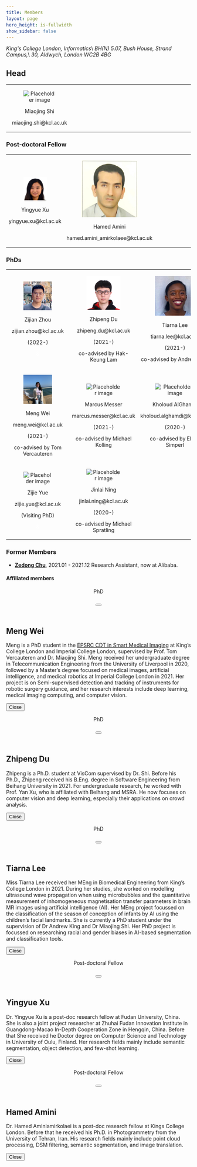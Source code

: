 ```yaml
---
title: Members
layout: page
hero_height: is-fullwidth
show_sidebar: false
---
```



<script src = "https://ajax.googleapis.com/ajax/libs/jquery/2.1.1/jquery.min.js"></script>
*King's College London, Informatics*\\
*BH(N) 5.07, Bush House, Strand Campus,*\\
*30, Aldwych, London WC2B 4BG*

## Head
<Body>
<div>
    <table>
        <tr align="center">
            <td width="30%">
                          <div class="card">
                              <div class="card-content">
                                <div class="media">
                                  <div class="media-left">
                                    <figure class="image is-96x96">
                                      <img src="is-rounded" src="https://www.kcl.ac.uk/importedimages/schools/nms/informatics/miaojing-shi-profile.x850d2601.png?w=320&h=296&crop=160,160,79,20&f=webp" alt="Placeholder image">
                                    </figure>
                                  </div>
                                  <div class="media-content">
                                    <p class="title is-4">Miaojing Shi
                                        <a href="https://sites.google.com/site/miaojingshi/home">
                                            <ion-icon name="home-outline"></ion-icon>
                                        </a>
                                        <a href="https://scholar.google.com/citations?user=aj2XHWoAAAAJ&hl=en">
                                            <ion-icon name="school-outline"></ion-icon>
                                        </a>
                                    </p>
                                    <p class="subtitle is-6">miaojing.shi@kcl.ac.uk</p>                                                               
                                  </div>
                                </div>  
                              </div>
                            </div>
            </td>
            <td width="30%"></td>
            <td width="30%"></td>
        </tr>
    </table>

</div>
</Body>


### Post-doctoral Fellow
<Body>
<div>
    <table width="50%">
        <tr align="center">
            <td width="30%">
                <div class="card">
                  <div class="card-content">
                    <div class="media">
                      <div class="media-left">
                        <figure class="image is-96x96">
                          <img src="/img/Photo_YingyueXu.png" alt="Placeholder image">
                        </figure>
                      </div>
                      <div class="media-content">
                        <p class="title is-4">Yingyue Xu
                           <a>
                              <i id="people-04" aria-hidden="true">
                                 <ion-icon name="home-outline"></ion-icon>
                              </i>
                           </a>
                        </p>
                        <p class="subtitle is-6">yingyue.xu@kcl.ac.uk</p>
                      </div>
                    </div>  
                  </div>
                </div>
            </td>
            <td width="30%">
                <div class="card">
                  <div class="card-content">
                    <div class="media">
                      <div class="media-left">
                        <figure class="image is-96x96">
                          <img src="/img/Photo_Hamed.png" alt="Placeholder image">
                        </figure>
                      </div>
                      <div class="media-content">
                        <p class="title is-4">Hamed Amini
                           <a>
                              <i id="people-05" aria-hidden="true">
                                 <ion-icon name="home-outline"></ion-icon>
                              </i>
                           </a>
                        </p>
                        <p class="subtitle is-6">hamed.amini_amirkolaee@kcl.ac.uk</p>
                      </div>
                    </div>  
                  </div>
                </div>
            </td>
           <td width="30%"></td>
        </tr>
    </table>
    
</div>
</Body>

### PhDs
<Body>
<div>
    <table width="50%">
        <tr align="center">
            <td width="30%">
                <div class="card">
                  <div class="card-content">
                    <div class="media">
                      <div class="media-left">
                        <figure class="image is-96x96">
                          <img src="/img/Photo_ZijianZhou.jpg" alt="Placeholder image">
                        </figure>
                      </div>
                      <div class="media-content">
                        <p class="title is-4">Zijian Zhou 
                            <a href="https://sites.google.com/view/zijian-zhou/home">
                                <ion-icon name="home-outline"></ion-icon>
                            </a>
                        </p>
                        <p class="subtitle is-6">zijian.zhou@kcl.ac.uk</p>
                        <p class="subtitle is-6">(2022-)</p> 
                        <p class="subtitle is-6" style="color: #ffffff">&</p>    
                      </div>
                    </div>  
                  </div>
                </div>
           </td>
           <td width="30%">
                <div class="card">
                  <div class="card-content">
                    <div class="media">
                      <div class="media-left">
                        <figure class="image is-96x96">
                          <img src="/img/Photo_ZhipengDu.png" alt="Placeholder image">
                        </figure>
                      </div>
                      <div class="media-content">
                        <p class="title is-4">Zhipeng Du
                           <a>
                              <i id="people-02" aria-hidden="true">
                                 <ion-icon name="home-outline"></ion-icon>
                              </i>
                           </a>
                        </p>
                        <p class="subtitle is-6">zhipeng.du@kcl.ac.uk</p>
                        <p class="subtitle is-6">(2021-)</p>
                        <p class="subtitle is-6">co-advised by Hak-Keung Lam</p>     
                      </div>
                    </div>  
                  </div>
                </div>
           </td>
            <td width="30%">
                <div class="card">
                  <div class="card-content">
                    <div class="media">
                      <div class="media-left">
                        <figure class="image is-96x96">
                          <img src="/img/Photo_Tiarna.png" alt="Placeholder image">
                        </figure>
                      </div>
                      <div class="media-content">
                        <p class="title is-4">Tiarna Lee
                          <a>
                              <i id="people-03" aria-hidden="true">
                                 <ion-icon name="home-outline"></ion-icon>
                              </i>
                           </a>
                        </p>
                        <p class="subtitle is-6">tiarna.lee@kcl.ac.uk</p>
                        <p class="subtitle is-6">(2021-)</p>
                        <p class="subtitle is-6">co-advised by Andrew King</p>
                      </div>
                    </div>  
                  </div>
                </div>
            </td>
        </tr>
        <tr align="center">
           <td width="30%">
              <div class="card">
                  <div class="card-content">
                    <div class="media">
                      <div class="media-left">
                        <figure class="image is-96x96">
                          <img src="/img/Photo_MengWei.png" alt="Placeholder image">
                        </figure>
                      </div>
                      <div class="media-content">
                        <p class="title is-4">Meng Wei
                            <a>
                                <i id="people-01" aria-hidden="true">
                                  <ion-icon name="home-outline"></ion-icon>
                                </i>
                            </a>
                        </p>
                        <p class="subtitle is-6">meng.wei@kcl.ac.uk</p>
                        <p class="subtitle is-6">(2021-)</p>
                        <p class="subtitle is-6">co-advised by Tom Vercauteren</p>
                      </div>
                    </div>  
                  </div>
                </div>
            </td>
            <td width="31%">
              <div class="card">
                  <div class="card-content">
                    <div class="media">
                      <div class="media-left">
                        <figure class="image is-96x96">
                          <img src="https://bulma.io/images/placeholders/96x96.png" alt="Placeholder image">
                        </figure>
                      </div>
                      <div class="media-content">
                        <p class="title is-4">Marcus Messer
                           <a href="https://kclpure.kcl.ac.uk/portal/en/persons/marcus-messer(04f6205b-813a-4620-bb61-31f011d85b5a).html">
                              <ion-icon name="home-outline"></ion-icon>
                           </a>
                        </p>
                        <p class="subtitle is-6">marcus.messer@kcl.ac.uk</p>
                        <p class="subtitle is-6">(2021-)</p>
                        <p class="subtitle is-6">co-advised by Michael Kolling</p>
                      </div>
                    </div>  
                  </div>
                </div>
            </td>
            <td width="31%">
              <div class="card">
                  <div class="card-content">
                    <div class="media">
                      <div class="media-left">
                        <figure class="image is-96x96">
                          <img src="https://www.kcl.ac.uk/newimages/nms/person-profile-160x160/kholoud-alghamdi.xdf2f4938.jpeg?w=160&h=247&crop=160,160,0,65&f=webp" alt="Placeholder image">
                        </figure>
                      </div>
                      <div class="media-content">
                        <p class="title is-4">Kholoud AlGhamdi
                           <a href="https://www.kcl.ac.uk/people/kholoud-alghamdi">
                              <ion-icon name="home-outline"></ion-icon>
                           </a>
                        </p>
                        <p class="subtitle is-6">kholoud.alghamdi@kcl.ac.uk</p>
                        <p class="subtitle is-6">(2020-)</p>
                        <p class="subtitle is-6">co-advised by Elena Simperl</p>
                      </div>
                    </div>  
                  </div>
                </div>
            </td>
          </tr>
          <tr align="center">
            <td width="30%">
                          <div class="card">
                              <div class="card-content">
                                <div class="media">
                                  <div class="media-left">
                                    <figure class="image is-96x96">
                                      <img src="https://i1.rgstatic.net/ii/profile.image/1061340500209664-1630054702888_Q128/Zijie-Yue.jpg" alt="Placeholder image">
                                    </figure>
                                  </div>
                                  <div class="media-content">
                                    <p class="title is-4">Zijie Yue 
                                        <a href="https://www.researchgate.net/profile/Zijie-Yue   ">
                                            <ion-icon name="home-outline"></ion-icon>
                                        </a>
                                    </p>
                                    <p class="subtitle is-6">zijie.yue@kcl.ac.uk</p>
                                    <p class="subtitle is-6">(Visiting PhD)</p> 
                                    <p class="subtitle is-6" style="color: #ffffff">&</p>                                                                  
                                  </div>
                                </div>  
                              </div>
                            </div>
            </td>
            <td width="30%">
              <div class="card">
                  <div class="card-content">
                    <div class="media">
                      <div class="media-left">
                        <figure class="image is-96x96">
                          <img src="https://bulma.io/images/placeholders/96x96.png" alt="Placeholder image">
                        </figure>
                      </div>
                      <div class="media-content">
                        <p class="title is-4">Jinlai Ning</p>
                        <p class="subtitle is-6">jinlai.ning@kcl.ac.uk</p>
                        <p class="subtitle is-6">(2020-)</p>   
                        <p class="subtitle is-6">co-advised by Michael Spratling</p>
                      </div>
                    </div>  
                  </div>
                </div>
            </td>
        </tr>
    </table>
</div>
<script type="module" src="https://unpkg.com/ionicons@5.5.2/dist/ionicons/ionicons.esm.js"></script>
<script nomodule src="https://unpkg.com/ionicons@5.5.2/dist/ionicons/ionicons.js"></script>
</Body>

### Former Members

- [**Zedong Chu**](https://c8241998.github.io/), 2021.01 - 2021.12 Research Assistant, now at Alibaba.

#### Affiliated members




<div id="detail-01" class="modal">
  <div class="modal-background"></div>
  <div class="modal-card">
    <header class="modal-card-head">
      <p class="modal-card-title">PhD</p>
      <button class="delete" id="top-close-01" aria-label="close"></button>
    </header>
    <section class="modal-card-body">
      <div class="content">
        <h2>Meng Wei</h2>
        <p>
        Meng is a PhD student in the <a href="https://eur03.safelinks.protection.outlook.com/?url=https%3A%2F%2Fwww.imagingcdt.com%2F&data=04%7C01%7Czhipeng.du%40kcl.ac.uk%7C55e88040047f495dba3308d9bb0eb118%7C8370cf1416f34c16b83c724071654356%7C0%7C0%7C637746494031293155%7CUnknown%7CTWFpbGZsb3d8eyJWIjoiMC4wLjAwMDAiLCJQIjoiV2luMzIiLCJBTiI6Ik1haWwiLCJXVCI6Mn0%3D%7C3000&sdata=TXMWowIu3HnfawaWEw9YQ%2BI30v2LFSeuIhA%2FzhLnk5Y%3D&reserved=0">EPSRC CDT in Smart Medical Imaging</a> at King’s College London and Imperial College London, supervised by Prof. Tom Vercauteren and Dr. Miaojing Shi. Meng received her undergraduate degree in Telecommunication Engineering from the University of Liverpool in 2020, followed by a Master’s degree focused on medical images, artificial intelligence, and medical robotics at Imperial College London in 2021. Her project is on Semi-supervised detection and tracking of instruments for robotic surgery guidance, and her research interests include deep learning, medical imaging computing, and computer vision.
        </p>
      </div>
    </section>
    <footer class="modal-card-foot">
        <button class="button" id="close-01">Close</button>
    </footer>
  </div>
</div>

<div id="detail-02" class="modal">
  <div class="modal-background"></div>
  <div class="modal-card">
    <header class="modal-card-head">
      <p class="modal-card-title">PhD</p>
      <button class="delete" id="top-close-02" aria-label="close"></button>
    </header>
    <section class="modal-card-body">
      <div class="content">
        <h2>Zhipeng Du</h2>
        <p>
        Zhipeng is a Ph.D. student at VisCom supervised by Dr. Shi. Before his Ph.D., Zhipeng received his B.Eng. degree in Software Engineering from Beihang University in 2021. For undergraduate research, he worked with Prof. Yan Xu, who is affiliated with Beihang and MSRA. He now focuses on computer vision and deep learning, especially their applications on crowd analysis.
        </p>
      </div>
    </section>
    <footer class="modal-card-foot">
        <button class="button" id="close-02">Close</button>
    </footer>
  </div>
</div>

<div id="detail-03" class="modal">
  <div class="modal-background"></div>
  <div class="modal-card">
    <header class="modal-card-head">
      <p class="modal-card-title">PhD</p>
      <button class="delete" id="top-close-03" aria-label="close"></button>
    </header>
    <section class="modal-card-body">
      <div class="content">
        <h2>Tiarna Lee</h2>
        <p>
        Miss Tiarna Lee received her MEng in Biomedical Engineering from King’s College London in 2021. During her studies, she worked on modelling ultrasound wave propagation when using microbubbles and the quantitative measurement of inhomogeneous magnetisation transfer parameters in brain MR images using artificial intelligence (AI). Her MEng project focussed on the classification of the season of conception of infants by AI using the children’s facial landmarks. She is currently a PhD student under the supervision of Dr Andrew King and Dr Miaojing Shi. Her PhD project is focussed on researching racial and gender biases in AI-based segmentation and classification tools. 
        </p>
      </div>
    </section>
    <footer class="modal-card-foot">
        <button class="button" id="close-03">Close</button>
    </footer>
  </div>
</div>

<div id="detail-04" class="modal">
  <div class="modal-background"></div>
  <div class="modal-card">
    <header class="modal-card-head">
      <p class="modal-card-title">Post-doctoral Fellow</p>
      <button class="delete" id="top-close-04" aria-label="close"></button>
    </header>
    <section class="modal-card-body">
      <div class="content">
        <h2>Yingyue Xu</h2>
        <p>
        Dr. Yingyue Xu is a post-doc research fellow at Fudan University, China. She is also a joint project researcher at Zhuhai Fudan Innovation Institute in Guangdong-Macao In-Depth Cooperation Zone in Hengqin, China. Before that She received he Doctor degree on Computer Science and Technology in University of Oulu, Finland. Her research fields mainly include semantic segmentation, object detection, and few-shot learning.
        </p>
      </div>
    </section>
    <footer class="modal-card-foot">
        <button class="button" id="close-04">Close</button>
    </footer>
  </div>
</div>

<div id="detail-05" class="modal">
  <div class="modal-background"></div>
  <div class="modal-card">
    <header class="modal-card-head">
      <p class="modal-card-title">Post-doctoral Fellow</p>
      <button class="delete" id="top-close-05" aria-label="close"></button>
    </header>
    <section class="modal-card-body">
      <div class="content">
        <h2>Hamed Amini</h2>
        <p>
        Dr. Hamed Aminiamirkolaei is a post-doc research fellow at Kings College London. Before that he received his Ph.D. in Photogrammetry from the University of Tehran, Iran. His research fields mainly include point cloud processing, DSM filtering, semantic segmentation, and image translation.
        </p>
      </div>
    </section>
    <footer class="modal-card-foot">
        <button class="button" id="close-05">Close</button>
    </footer>
  </div>
</div>
<script>
$("#people-01").click(function() {
  $("#detail-01").addClass("is-active");  
});
$("#top-close-01").click(function() {
   $("#detail-01").removeClass("is-active");
});
$("#close-01").click(function() {
   $("#detail-01").removeClass("is-active");
});
$("#people-02").click(function() {
  $("#detail-02").addClass("is-active");  
});
$("#top-close-02").click(function() {
   $("#detail-02").removeClass("is-active");
});
$("#close-02").click(function() {
   $("#detail-02").removeClass("is-active");
});
$("#people-03").click(function() {
  $("#detail-03").addClass("is-active");  
});
$("#top-close-03").click(function() {
   $("#detail-03").removeClass("is-active");
});
$("#close-03").click(function() {
   $("#detail-03").removeClass("is-active");
});
$("#people-04").click(function() {
  $("#detail-04").addClass("is-active");  
});
$("#top-close-04").click(function() {
   $("#detail-04").removeClass("is-active");
});
$("#close-04").click(function() {
   $("#detail-04").removeClass("is-active");
});
$("#people-05").click(function() {
  $("#detail-05").addClass("is-active");  
});
$("#top-close-05").click(function() {
   $("#detail-05").removeClass("is-active");
});
$("#close-05").click(function() {
   $("#detail-05").removeClass("is-active");
});
</script>
